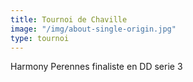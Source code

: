 ```yaml
---
title: Tournoi de Chaville
image: "/img/about-single-origin.jpg"
type: tournoi
---
```


Harmony Perennes finaliste en DD serie 3
